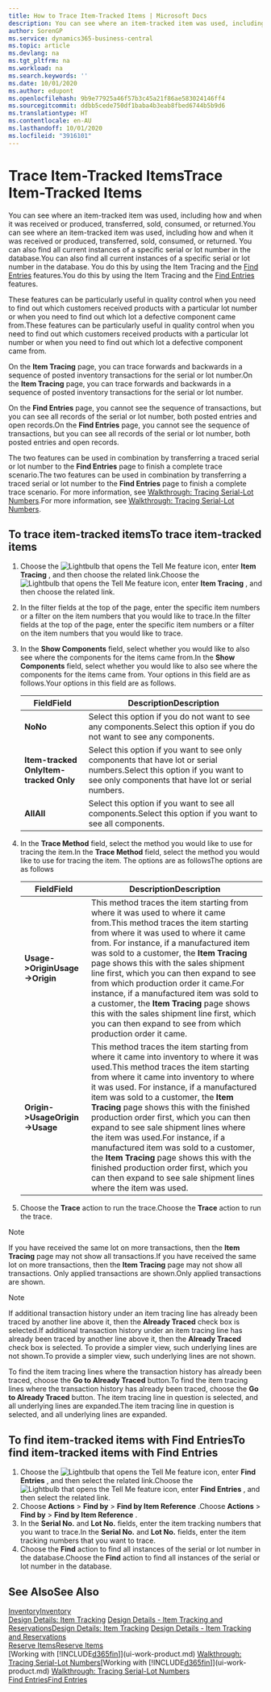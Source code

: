 ```yaml
---
title: How to Trace Item-Tracked Items | Microsoft Docs
description: You can see where an item-tracked item was used, including how and when it was received or produced, transferred, sold, consumed, or returned. You can also find all current instances of a specific serial or lot number in the database. You do this by using the Item Tracing and the Navigate features.
author: SorenGP
ms.service: dynamics365-business-central
ms.topic: article
ms.devlang: na
ms.tgt_pltfrm: na
ms.workload: na
ms.search.keywords: ''
ms.date: 10/01/2020
ms.author: edupont
ms.openlocfilehash: 9b9e77925a46f57b3c45a21f86ae583024146ff4
ms.sourcegitcommit: ddbb5cede750df1baba4b3eab8fbed6744b5b9d6
ms.translationtype: HT
ms.contentlocale: en-AU
ms.lasthandoff: 10/01/2020
ms.locfileid: "3916101"
---
```

# <a name="trace-item-tracked-items"></a><span data-ttu-id="6ba89-105">Trace Item-Tracked Items</span><span class="sxs-lookup"><span data-stu-id="6ba89-105">Trace Item-Tracked Items</span></span>
<span data-ttu-id="6ba89-106">You can see where an item-tracked item was used, including how and when it was received or produced, transferred, sold, consumed, or returned.</span><span class="sxs-lookup"><span data-stu-id="6ba89-106">You can see where an item-tracked item was used, including how and when it was received or produced, transferred, sold, consumed, or returned.</span></span> <span data-ttu-id="6ba89-107">You can also find all current instances of a specific serial or lot number in the database.</span><span class="sxs-lookup"><span data-stu-id="6ba89-107">You can also find all current instances of a specific serial or lot number in the database.</span></span> <span data-ttu-id="6ba89-108">You do this by using the Item Tracing and the [Find Entries](ui-find-entries.md) features.</span><span class="sxs-lookup"><span data-stu-id="6ba89-108">You do this by using the Item Tracing and the [Find Entries](ui-find-entries.md) features.</span></span>  

<span data-ttu-id="6ba89-109">These features can be particularly useful in quality control when you need to find out which customers received products with a particular lot number or when you need to find out which lot a defective component came from.</span><span class="sxs-lookup"><span data-stu-id="6ba89-109">These features can be particularly useful in quality control when you need to find out which customers received products with a particular lot number or when you need to find out which lot a defective component came from.</span></span>  

 <span data-ttu-id="6ba89-110">On the **Item Tracing** page, you can trace forwards and backwards in a sequence of posted inventory transactions for the serial or lot number.</span><span class="sxs-lookup"><span data-stu-id="6ba89-110">On the **Item Tracing** page, you can trace forwards and backwards in a sequence of posted inventory transactions for the serial or lot number.</span></span>  

 <span data-ttu-id="6ba89-111">On the **Find Entries** page, you cannot see the sequence of transactions, but you can see all records of the serial or lot number, both posted entries and open records.</span><span class="sxs-lookup"><span data-stu-id="6ba89-111">On the **Find Entries** page, you cannot see the sequence of transactions, but you can see all records of the serial or lot number, both posted entries and open records.</span></span>  

 <span data-ttu-id="6ba89-112">The two features can be used in combination by transferring a traced serial or lot number to the **Find Entries** page to finish a complete trace scenario.</span><span class="sxs-lookup"><span data-stu-id="6ba89-112">The two features can be used in combination by transferring a traced serial or lot number to the **Find Entries** page to finish a complete trace scenario.</span></span> <span data-ttu-id="6ba89-113">For more information, see [Walkthrough: Tracing Serial-Lot Numbers](walkthrough-tracing-serial-lot-numbers.md).</span><span class="sxs-lookup"><span data-stu-id="6ba89-113">For more information, see [Walkthrough: Tracing Serial-Lot Numbers](walkthrough-tracing-serial-lot-numbers.md).</span></span>  

## <a name="to-trace-item-tracked-items"></a><span data-ttu-id="6ba89-114">To trace item-tracked items</span><span class="sxs-lookup"><span data-stu-id="6ba89-114">To trace item-tracked items</span></span>  

1.  <span data-ttu-id="6ba89-115">Choose the ![Lightbulb that opens the Tell Me feature](media/ui-search/search_small.png "Tell me what you want to do") icon, enter **Item Tracing** , and then choose the related link.</span><span class="sxs-lookup"><span data-stu-id="6ba89-115">Choose the ![Lightbulb that opens the Tell Me feature](media/ui-search/search_small.png "Tell me what you want to do") icon, enter **Item Tracing** , and then choose the related link.</span></span>  
2.  <span data-ttu-id="6ba89-116">In the filter fields at the top of the page, enter the specific item numbers or a filter on the item numbers that you would like to trace.</span><span class="sxs-lookup"><span data-stu-id="6ba89-116">In the filter fields at the top of the page, enter the specific item numbers or a filter on the item numbers that you would like to trace.</span></span>  
3.  <span data-ttu-id="6ba89-117">In the **Show Components** field, select whether you would like to also see where the components for the items came from.</span><span class="sxs-lookup"><span data-stu-id="6ba89-117">In the **Show Components** field, select whether you would like to also see where the components for the items came from.</span></span> <span data-ttu-id="6ba89-118">Your options in this field are as follows.</span><span class="sxs-lookup"><span data-stu-id="6ba89-118">Your options in this field are as follows.</span></span>  

    |<span data-ttu-id="6ba89-119">Field</span><span class="sxs-lookup"><span data-stu-id="6ba89-119">Field</span></span>|<span data-ttu-id="6ba89-120">Description</span><span class="sxs-lookup"><span data-stu-id="6ba89-120">Description</span></span>|  
    |----------------------------------|---------------------------------------|  
    |<span data-ttu-id="6ba89-121">**No**</span><span class="sxs-lookup"><span data-stu-id="6ba89-121">**No**</span></span>|<span data-ttu-id="6ba89-122">Select this option if you do not want to see any components.</span><span class="sxs-lookup"><span data-stu-id="6ba89-122">Select this option if you do not want to see any components.</span></span>|  
    |<span data-ttu-id="6ba89-123">**Item-tracked Only**</span><span class="sxs-lookup"><span data-stu-id="6ba89-123">**Item-tracked Only**</span></span>|<span data-ttu-id="6ba89-124">Select this option if you want to see only components that have lot or serial numbers.</span><span class="sxs-lookup"><span data-stu-id="6ba89-124">Select this option if you want to see only components that have lot or serial numbers.</span></span>|  
    |<span data-ttu-id="6ba89-125">**All**</span><span class="sxs-lookup"><span data-stu-id="6ba89-125">**All**</span></span>|<span data-ttu-id="6ba89-126">Select this option if you want to see all components.</span><span class="sxs-lookup"><span data-stu-id="6ba89-126">Select this option if you want to see all components.</span></span>|  

4.  <span data-ttu-id="6ba89-127">In the **Trace Method** field, select the method you would like to use for tracing the item.</span><span class="sxs-lookup"><span data-stu-id="6ba89-127">In the **Trace Method** field, select the method you would like to use for tracing the item.</span></span> <span data-ttu-id="6ba89-128">The options are as follows</span><span class="sxs-lookup"><span data-stu-id="6ba89-128">The options are as follows</span></span>  

    |<span data-ttu-id="6ba89-129">Field</span><span class="sxs-lookup"><span data-stu-id="6ba89-129">Field</span></span>|<span data-ttu-id="6ba89-130">Description</span><span class="sxs-lookup"><span data-stu-id="6ba89-130">Description</span></span>|  
    |----------------------------------|---------------------------------------|  
    |<span data-ttu-id="6ba89-131">**Usage->Origin**</span><span class="sxs-lookup"><span data-stu-id="6ba89-131">**Usage->Origin**</span></span>|<span data-ttu-id="6ba89-132">This method traces the item starting from where it was used to where it came from.</span><span class="sxs-lookup"><span data-stu-id="6ba89-132">This method traces the item starting from where it was used to where it came from.</span></span> <span data-ttu-id="6ba89-133">For instance, if a manufactured item was sold to a customer, the **Item Tracing** page shows this with the sales shipment line first, which you can then expand to see from which production order it came.</span><span class="sxs-lookup"><span data-stu-id="6ba89-133">For instance, if a manufactured item was sold to a customer, the **Item Tracing** page shows this with the sales shipment line first, which you can then expand to see from which production order it came.</span></span>|  
    |<span data-ttu-id="6ba89-134">**Origin->Usage**</span><span class="sxs-lookup"><span data-stu-id="6ba89-134">**Origin->Usage**</span></span>|<span data-ttu-id="6ba89-135">This method traces the item starting from where it came into inventory to where it was used.</span><span class="sxs-lookup"><span data-stu-id="6ba89-135">This method traces the item starting from where it came into inventory to where it was used.</span></span> <span data-ttu-id="6ba89-136">For instance, if a manufactured item was sold to a customer, the **Item Tracing** page shows this with the finished production order first, which you can then expand to see sale shipment lines where the item was used.</span><span class="sxs-lookup"><span data-stu-id="6ba89-136">For instance, if a manufactured item was sold to a customer, the **Item Tracing** page shows this with the finished production order first, which you can then expand to see sale shipment lines where the item was used.</span></span>|  

5.  <span data-ttu-id="6ba89-137">Choose the **Trace** action to run the trace.</span><span class="sxs-lookup"><span data-stu-id="6ba89-137">Choose the **Trace** action to run the trace.</span></span>  

> [!NOTE]  
>  <span data-ttu-id="6ba89-138">If you have received the same lot on more transactions, then the **Item Tracing** page may not show all transactions.</span><span class="sxs-lookup"><span data-stu-id="6ba89-138">If you have received the same lot on more transactions, then the **Item Tracing** page may not show all transactions.</span></span> <span data-ttu-id="6ba89-139">Only applied transactions are shown.</span><span class="sxs-lookup"><span data-stu-id="6ba89-139">Only applied transactions are shown.</span></span>  

> [!NOTE]  
>  <span data-ttu-id="6ba89-140">If additional transaction history under an item tracing line has already been traced by another line above it, then the **Already Traced** check box is selected.</span><span class="sxs-lookup"><span data-stu-id="6ba89-140">If additional transaction history under an item tracing line has already been traced by another line above it, then the **Already Traced** check box is selected.</span></span> <span data-ttu-id="6ba89-141">To provide a simpler view, such underlying lines are not shown.</span><span class="sxs-lookup"><span data-stu-id="6ba89-141">To provide a simpler view, such underlying lines are not shown.</span></span>  
>   
>  <span data-ttu-id="6ba89-142">To find the item tracing lines where the transaction history has already been traced, choose the **Go to Already Traced** button.</span><span class="sxs-lookup"><span data-stu-id="6ba89-142">To find the item tracing lines where the transaction history has already been traced, choose the **Go to Already Traced** button.</span></span> <span data-ttu-id="6ba89-143">The item tracing line in question is selected, and all underlying lines are expanded.</span><span class="sxs-lookup"><span data-stu-id="6ba89-143">The item tracing line in question is selected, and all underlying lines are expanded.</span></span>  

## <a name="to-find-item-tracked-items-with-find-entries"></a><span data-ttu-id="6ba89-144">To find item-tracked items with Find Entries</span><span class="sxs-lookup"><span data-stu-id="6ba89-144">To find item-tracked items with Find Entries</span></span>  

1. <span data-ttu-id="6ba89-145">Choose the ![Lightbulb that opens the Tell Me feature](media/ui-search/search_small.png "Tell me what you want to do") icon, enter **Find Entries** , and then select the related link.</span><span class="sxs-lookup"><span data-stu-id="6ba89-145">Choose the ![Lightbulb that opens the Tell Me feature](media/ui-search/search_small.png "Tell me what you want to do") icon, enter **Find Entries** , and then select the related link.</span></span>  
2. <span data-ttu-id="6ba89-146">Choose **Actions** > **Find by** > **Find by Item Reference** .</span><span class="sxs-lookup"><span data-stu-id="6ba89-146">Choose **Actions** > **Find by** > **Find by Item Reference** .</span></span>
3. <span data-ttu-id="6ba89-147">In the **Serial No.** and **Lot No.** fields, enter the item tracking numbers that you want to trace.</span><span class="sxs-lookup"><span data-stu-id="6ba89-147">In the **Serial No.** and **Lot No.** fields, enter the item tracking numbers that you want to trace.</span></span>  
4. <span data-ttu-id="6ba89-148">Choose the **Find** action to find all instances of the serial or lot number in the database.</span><span class="sxs-lookup"><span data-stu-id="6ba89-148">Choose the **Find** action to find all instances of the serial or lot number in the database.</span></span>  

## <a name="see-also"></a><span data-ttu-id="6ba89-149">See Also</span><span class="sxs-lookup"><span data-stu-id="6ba89-149">See Also</span></span>  
[<span data-ttu-id="6ba89-150">Inventory</span><span class="sxs-lookup"><span data-stu-id="6ba89-150">Inventory</span></span>](inventory-manage-inventory.md)  
<span data-ttu-id="6ba89-151">[Design Details: Item Tracking](design-details-item-tracking.md)
[Design Details - Item Tracking and Reservations](design-details-item-tracking-and-reservations.md)</span><span class="sxs-lookup"><span data-stu-id="6ba89-151">[Design Details: Item Tracking](design-details-item-tracking.md)
[Design Details - Item Tracking and Reservations](design-details-item-tracking-and-reservations.md)</span></span>  
[<span data-ttu-id="6ba89-152">Reserve Items</span><span class="sxs-lookup"><span data-stu-id="6ba89-152">Reserve Items</span></span>](inventory-how-to-reserve-items.md)  
<span data-ttu-id="6ba89-153">[Working with [!INCLUDE[d365fin](includes/d365fin_md.md)]](ui-work-product.md)
[Walkthrough: Tracing Serial-Lot Numbers](walkthrough-tracing-serial-lot-numbers.md)</span><span class="sxs-lookup"><span data-stu-id="6ba89-153">[Working with [!INCLUDE[d365fin](includes/d365fin_md.md)]](ui-work-product.md)
[Walkthrough: Tracing Serial-Lot Numbers](walkthrough-tracing-serial-lot-numbers.md)</span></span>  
[<span data-ttu-id="6ba89-154">Find Entries</span><span class="sxs-lookup"><span data-stu-id="6ba89-154">Find Entries</span></span>](ui-find-entries.md)  
